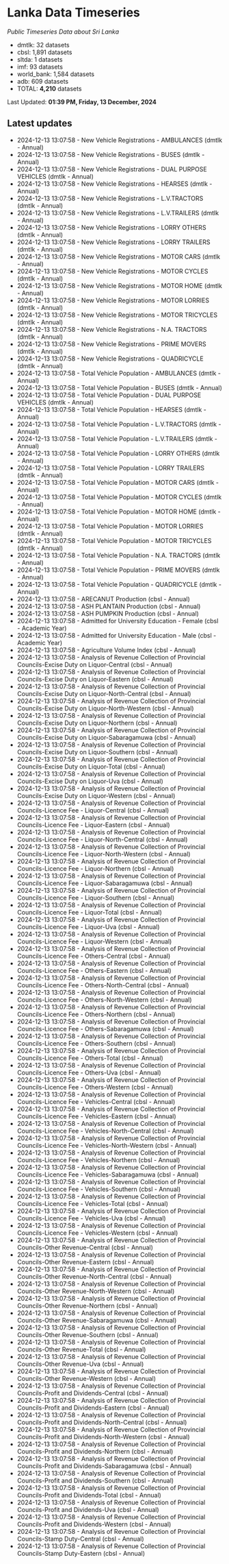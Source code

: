 # Lanka Data Timeseries
*Public Timeseries Data about Sri Lanka*

* dmtlk: 32 datasets
* cbsl: 1,891 datasets
* sltda: 1 datasets
* imf: 93 datasets
* world_bank: 1,584 datasets
* adb: 609 datasets
* TOTAL: **4,210** datasets

Last Updated: **01:39 PM, Friday, 13 December, 2024**

## Latest updates

* 2024-12-13 13:07:58 - New Vehicle Registrations - AMBULANCES (dmtlk - Annual)
* 2024-12-13 13:07:58 - New Vehicle Registrations - BUSES (dmtlk - Annual)
* 2024-12-13 13:07:58 - New Vehicle Registrations - DUAL PURPOSE VEHICLES (dmtlk - Annual)
* 2024-12-13 13:07:58 - New Vehicle Registrations - HEARSES (dmtlk - Annual)
* 2024-12-13 13:07:58 - New Vehicle Registrations - L.V.TRACTORS (dmtlk - Annual)
* 2024-12-13 13:07:58 - New Vehicle Registrations - L.V.TRAILERS (dmtlk - Annual)
* 2024-12-13 13:07:58 - New Vehicle Registrations - LORRY OTHERS (dmtlk - Annual)
* 2024-12-13 13:07:58 - New Vehicle Registrations - LORRY TRAILERS (dmtlk - Annual)
* 2024-12-13 13:07:58 - New Vehicle Registrations - MOTOR CARS (dmtlk - Annual)
* 2024-12-13 13:07:58 - New Vehicle Registrations - MOTOR CYCLES (dmtlk - Annual)
* 2024-12-13 13:07:58 - New Vehicle Registrations - MOTOR HOME (dmtlk - Annual)
* 2024-12-13 13:07:58 - New Vehicle Registrations - MOTOR LORRIES (dmtlk - Annual)
* 2024-12-13 13:07:58 - New Vehicle Registrations - MOTOR TRICYCLES (dmtlk - Annual)
* 2024-12-13 13:07:58 - New Vehicle Registrations - N.A. TRACTORS (dmtlk - Annual)
* 2024-12-13 13:07:58 - New Vehicle Registrations - PRIME MOVERS (dmtlk - Annual)
* 2024-12-13 13:07:58 - New Vehicle Registrations - QUADRICYCLE (dmtlk - Annual)
* 2024-12-13 13:07:58 - Total Vehicle Population - AMBULANCES (dmtlk - Annual)
* 2024-12-13 13:07:58 - Total Vehicle Population - BUSES (dmtlk - Annual)
* 2024-12-13 13:07:58 - Total Vehicle Population - DUAL PURPOSE VEHICLES (dmtlk - Annual)
* 2024-12-13 13:07:58 - Total Vehicle Population - HEARSES (dmtlk - Annual)
* 2024-12-13 13:07:58 - Total Vehicle Population - L.V.TRACTORS (dmtlk - Annual)
* 2024-12-13 13:07:58 - Total Vehicle Population - L.V.TRAILERS (dmtlk - Annual)
* 2024-12-13 13:07:58 - Total Vehicle Population - LORRY OTHERS (dmtlk - Annual)
* 2024-12-13 13:07:58 - Total Vehicle Population - LORRY TRAILERS (dmtlk - Annual)
* 2024-12-13 13:07:58 - Total Vehicle Population - MOTOR CARS (dmtlk - Annual)
* 2024-12-13 13:07:58 - Total Vehicle Population - MOTOR CYCLES (dmtlk - Annual)
* 2024-12-13 13:07:58 - Total Vehicle Population - MOTOR HOME (dmtlk - Annual)
* 2024-12-13 13:07:58 - Total Vehicle Population - MOTOR LORRIES (dmtlk - Annual)
* 2024-12-13 13:07:58 - Total Vehicle Population - MOTOR TRICYCLES (dmtlk - Annual)
* 2024-12-13 13:07:58 - Total Vehicle Population - N.A. TRACTORS (dmtlk - Annual)
* 2024-12-13 13:07:58 - Total Vehicle Population - PRIME MOVERS (dmtlk - Annual)
* 2024-12-13 13:07:58 - Total Vehicle Population - QUADRICYCLE (dmtlk - Annual)
* 2024-12-13 13:07:58 - ARECANUT Production (cbsl - Annual)
* 2024-12-13 13:07:58 - ASH PLANTAIN Production (cbsl - Annual)
* 2024-12-13 13:07:58 - ASH PUMPKIN Production (cbsl - Annual)
* 2024-12-13 13:07:58 - Admitted for University Education - Female (cbsl - Academic Year)
* 2024-12-13 13:07:58 - Admitted for University Education - Male (cbsl - Academic Year)
* 2024-12-13 13:07:58 - Agriculture Volume Index (cbsl - Annual)
* 2024-12-13 13:07:58 - Analysis of Revenue Collection of Provincial Councils-Excise Duty on Liquor-Central (cbsl - Annual)
* 2024-12-13 13:07:58 - Analysis of Revenue Collection of Provincial Councils-Excise Duty on Liquor-Eastern (cbsl - Annual)
* 2024-12-13 13:07:58 - Analysis of Revenue Collection of Provincial Councils-Excise Duty on Liquor-North-Central (cbsl - Annual)
* 2024-12-13 13:07:58 - Analysis of Revenue Collection of Provincial Councils-Excise Duty on Liquor-North-Western (cbsl - Annual)
* 2024-12-13 13:07:58 - Analysis of Revenue Collection of Provincial Councils-Excise Duty on Liquor-Northern (cbsl - Annual)
* 2024-12-13 13:07:58 - Analysis of Revenue Collection of Provincial Councils-Excise Duty on Liquor-Sabaragamuwa (cbsl - Annual)
* 2024-12-13 13:07:58 - Analysis of Revenue Collection of Provincial Councils-Excise Duty on Liquor-Southern (cbsl - Annual)
* 2024-12-13 13:07:58 - Analysis of Revenue Collection of Provincial Councils-Excise Duty on Liquor-Total (cbsl - Annual)
* 2024-12-13 13:07:58 - Analysis of Revenue Collection of Provincial Councils-Excise Duty on Liquor-Uva (cbsl - Annual)
* 2024-12-13 13:07:58 - Analysis of Revenue Collection of Provincial Councils-Excise Duty on Liquor-Western (cbsl - Annual)
* 2024-12-13 13:07:58 - Analysis of Revenue Collection of Provincial Councils-Licence Fee - Liquor-Central (cbsl - Annual)
* 2024-12-13 13:07:58 - Analysis of Revenue Collection of Provincial Councils-Licence Fee - Liquor-Eastern (cbsl - Annual)
* 2024-12-13 13:07:58 - Analysis of Revenue Collection of Provincial Councils-Licence Fee - Liquor-North-Central (cbsl - Annual)
* 2024-12-13 13:07:58 - Analysis of Revenue Collection of Provincial Councils-Licence Fee - Liquor-North-Western (cbsl - Annual)
* 2024-12-13 13:07:58 - Analysis of Revenue Collection of Provincial Councils-Licence Fee - Liquor-Northern (cbsl - Annual)
* 2024-12-13 13:07:58 - Analysis of Revenue Collection of Provincial Councils-Licence Fee - Liquor-Sabaragamuwa (cbsl - Annual)
* 2024-12-13 13:07:58 - Analysis of Revenue Collection of Provincial Councils-Licence Fee - Liquor-Southern (cbsl - Annual)
* 2024-12-13 13:07:58 - Analysis of Revenue Collection of Provincial Councils-Licence Fee - Liquor-Total (cbsl - Annual)
* 2024-12-13 13:07:58 - Analysis of Revenue Collection of Provincial Councils-Licence Fee - Liquor-Uva (cbsl - Annual)
* 2024-12-13 13:07:58 - Analysis of Revenue Collection of Provincial Councils-Licence Fee - Liquor-Western (cbsl - Annual)
* 2024-12-13 13:07:58 - Analysis of Revenue Collection of Provincial Councils-Licence Fee - Others-Central (cbsl - Annual)
* 2024-12-13 13:07:58 - Analysis of Revenue Collection of Provincial Councils-Licence Fee - Others-Eastern (cbsl - Annual)
* 2024-12-13 13:07:58 - Analysis of Revenue Collection of Provincial Councils-Licence Fee - Others-North-Central (cbsl - Annual)
* 2024-12-13 13:07:58 - Analysis of Revenue Collection of Provincial Councils-Licence Fee - Others-North-Western (cbsl - Annual)
* 2024-12-13 13:07:58 - Analysis of Revenue Collection of Provincial Councils-Licence Fee - Others-Northern (cbsl - Annual)
* 2024-12-13 13:07:58 - Analysis of Revenue Collection of Provincial Councils-Licence Fee - Others-Sabaragamuwa (cbsl - Annual)
* 2024-12-13 13:07:58 - Analysis of Revenue Collection of Provincial Councils-Licence Fee - Others-Southern (cbsl - Annual)
* 2024-12-13 13:07:58 - Analysis of Revenue Collection of Provincial Councils-Licence Fee - Others-Total (cbsl - Annual)
* 2024-12-13 13:07:58 - Analysis of Revenue Collection of Provincial Councils-Licence Fee - Others-Uva (cbsl - Annual)
* 2024-12-13 13:07:58 - Analysis of Revenue Collection of Provincial Councils-Licence Fee - Others-Western (cbsl - Annual)
* 2024-12-13 13:07:58 - Analysis of Revenue Collection of Provincial Councils-Licence Fee - Vehicles-Central (cbsl - Annual)
* 2024-12-13 13:07:58 - Analysis of Revenue Collection of Provincial Councils-Licence Fee - Vehicles-Eastern (cbsl - Annual)
* 2024-12-13 13:07:58 - Analysis of Revenue Collection of Provincial Councils-Licence Fee - Vehicles-North-Central (cbsl - Annual)
* 2024-12-13 13:07:58 - Analysis of Revenue Collection of Provincial Councils-Licence Fee - Vehicles-North-Western (cbsl - Annual)
* 2024-12-13 13:07:58 - Analysis of Revenue Collection of Provincial Councils-Licence Fee - Vehicles-Northern (cbsl - Annual)
* 2024-12-13 13:07:58 - Analysis of Revenue Collection of Provincial Councils-Licence Fee - Vehicles-Sabaragamuwa (cbsl - Annual)
* 2024-12-13 13:07:58 - Analysis of Revenue Collection of Provincial Councils-Licence Fee - Vehicles-Southern (cbsl - Annual)
* 2024-12-13 13:07:58 - Analysis of Revenue Collection of Provincial Councils-Licence Fee - Vehicles-Total (cbsl - Annual)
* 2024-12-13 13:07:58 - Analysis of Revenue Collection of Provincial Councils-Licence Fee - Vehicles-Uva (cbsl - Annual)
* 2024-12-13 13:07:58 - Analysis of Revenue Collection of Provincial Councils-Licence Fee - Vehicles-Western (cbsl - Annual)
* 2024-12-13 13:07:58 - Analysis of Revenue Collection of Provincial Councils-Other Revenue-Central (cbsl - Annual)
* 2024-12-13 13:07:58 - Analysis of Revenue Collection of Provincial Councils-Other Revenue-Eastern (cbsl - Annual)
* 2024-12-13 13:07:58 - Analysis of Revenue Collection of Provincial Councils-Other Revenue-North-Central (cbsl - Annual)
* 2024-12-13 13:07:58 - Analysis of Revenue Collection of Provincial Councils-Other Revenue-North-Western (cbsl - Annual)
* 2024-12-13 13:07:58 - Analysis of Revenue Collection of Provincial Councils-Other Revenue-Northern (cbsl - Annual)
* 2024-12-13 13:07:58 - Analysis of Revenue Collection of Provincial Councils-Other Revenue-Sabaragamuwa (cbsl - Annual)
* 2024-12-13 13:07:58 - Analysis of Revenue Collection of Provincial Councils-Other Revenue-Southern (cbsl - Annual)
* 2024-12-13 13:07:58 - Analysis of Revenue Collection of Provincial Councils-Other Revenue-Total (cbsl - Annual)
* 2024-12-13 13:07:58 - Analysis of Revenue Collection of Provincial Councils-Other Revenue-Uva (cbsl - Annual)
* 2024-12-13 13:07:58 - Analysis of Revenue Collection of Provincial Councils-Other Revenue-Western (cbsl - Annual)
* 2024-12-13 13:07:58 - Analysis of Revenue Collection of Provincial Councils-Profit and Dividends-Central (cbsl - Annual)
* 2024-12-13 13:07:58 - Analysis of Revenue Collection of Provincial Councils-Profit and Dividends-Eastern (cbsl - Annual)
* 2024-12-13 13:07:58 - Analysis of Revenue Collection of Provincial Councils-Profit and Dividends-North-Central (cbsl - Annual)
* 2024-12-13 13:07:58 - Analysis of Revenue Collection of Provincial Councils-Profit and Dividends-North-Western (cbsl - Annual)
* 2024-12-13 13:07:58 - Analysis of Revenue Collection of Provincial Councils-Profit and Dividends-Northern (cbsl - Annual)
* 2024-12-13 13:07:58 - Analysis of Revenue Collection of Provincial Councils-Profit and Dividends-Sabaragamuwa (cbsl - Annual)
* 2024-12-13 13:07:58 - Analysis of Revenue Collection of Provincial Councils-Profit and Dividends-Southern (cbsl - Annual)
* 2024-12-13 13:07:58 - Analysis of Revenue Collection of Provincial Councils-Profit and Dividends-Total (cbsl - Annual)
* 2024-12-13 13:07:58 - Analysis of Revenue Collection of Provincial Councils-Profit and Dividends-Uva (cbsl - Annual)
* 2024-12-13 13:07:58 - Analysis of Revenue Collection of Provincial Councils-Profit and Dividends-Western (cbsl - Annual)
* 2024-12-13 13:07:58 - Analysis of Revenue Collection of Provincial Councils-Stamp Duty-Central (cbsl - Annual)
* 2024-12-13 13:07:58 - Analysis of Revenue Collection of Provincial Councils-Stamp Duty-Eastern (cbsl - Annual)